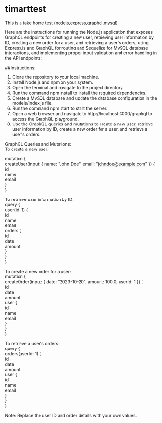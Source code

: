 # timarttest  
This is a take home test (nodejs,express,graphql,mysql)  

Here are the instructions for running the Node.js application that exposes GraphQL endpoints for creating a new user, retrieving user information by ID, creating a new order for a user, and retrieving a user's orders, using Express.js and GraphQL for routing and Sequelize for MySQL database interactions, and implementing proper input validation and error handling in the API endpoints:  


##Instructions:  
1. Clone the repository to your local machine.  
2. Install Node.js and npm on your system.  
3. Open the terminal and navigate to the project directory.  
4. Run the command npm install to install the required dependencies.  
5. Create a MySQL database and update the database configuration in the models/index.js file.  
6. Run the command npm start to start the server.  
7. Open a web browser and navigate to http://localhost:3000/graphql to access the GraphQL playground.  
8. Use the GraphQL queries and mutations to create a new user, retrieve user information by ID, create a new order for a user, and retrieve a user's orders.    

GraphQL Queries and Mutations:  
To create a new user:  


mutation {  
  createUser(input: { name: "John Doe", email: "johndoe@example.com" }) {  
    id  
    name  
    email  
  }  
}  
  
To retrieve user information by ID:  
query {  
  user(id: 1) {  
    id  
    name  
    email  
    orders {  
      id  
      date  
      amount  
    }  
  }  
}  

To create a new order for a user:  
mutation {  
  createOrder(input: { date: "2023-10-20", amount: 100.0, userId: 1 }) {  
    id  
    date  
    amount  
    user {  
      id  
      name  
      email  
    }  
  }  
}  
  

To retrieve a user's orders:  
query {  
  orders(userId: 1) {  
    id  
    date  
    amount  
    user {  
      id  
      name  
      email  
    }  
  }  
}  
  

Note: Replace the user ID and order details with your own values.  








